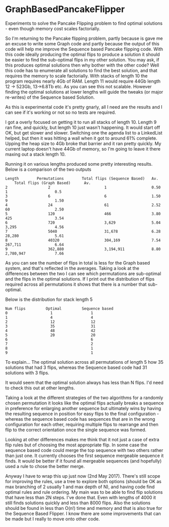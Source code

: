 # GraphBasedPancakeFlipper
Experiments to solve the Pancake Flipping problem to find optimal solutions - even though memory cost scales factorially.

So I'm returning to the Pancake flipping problem, partly because is gave me an excuse to write some Graph code and partly because the output of this code will help me improve the Sequence based Pancake flipping code. With this code ideally producing the optimal flips to produce a solution it should be easier to find the sub-optimal flips in my other solution. You may ask, if this produces optimal solutions then why bother with the other code? Well this code has to enumerate all solutions to find the best solution, and that requires the memory to scale factorially. With stacks of length 10 the program requires nearly 4Gb of RAM. Length 11 would require 44Gb length 12 -> 523Gb, 13->6.8Tb etc. As you can see this not scalable. However finding the optimal solutions at lower lengths will guide the tweaks (or major re-writes) of the Sequence based Solution. 

As this is experimental code it's pretty gnarly, all I need are the results and I can see if it's working or not so no tests are required. 

I got a overly focused on getting it to run all stacks of length 10. Length 9 ran fine, and quickly, but length 10 just wasn't happening. It would start off OK, but get slower and slower. Switching one the agenda list to a LinkedList helped, but then it was hitting a wall when it got to around 61% complete. Upping the heap size to 4Gb broke that barrier and it ran pretty quickly. My current laptop doesn't have 44Gb of memory, so I'm going to leave it there maxing out a stack length 10.

Running it on various lengths produced some pretty interesting results. Below is a comparison of the two outputs

```
Length        Permutations        Total flips (Sequence Based)   Av.       Total flips (Graph Based)      Av.
2                  2                        1                    0.50               1                     0.5
3                  6                        6                    1.50               9                     1.50
4                  24                       61                   2.52               60                    2.50
5                  120                      466                  3.80               425                   3.54
6                  720                      3,629                5.04               3,295                 4.56
7                  5040                     31,678               6.28               28,280                5.61
8                  40320                    304,169              7.54               267,711               6.64
9                  362,880                  3,194,911            8.80               2,780,947             7.66                                                             
```
As you can see the number of flips in total is less for the Graph based system, and that's reflected in the averages. Taking a look at the differences between the two I can see which permutations are sub-optimal and the flips in the optimal solutions. If I print out the distribution of flips required across all permutations it shows that there is a number that sub-optimal. 

Below is the distribution for stack length 5

```
Num flips         Optimal         Sequence based
0                   1                 1
1                   4                 4
2                   12                12
3                   35                31
4                   48                42
5                   20                20
6                                     6
7                                     2
8                                     1
9                                     1
```

To explain... The optimal solution across all permutations of length 5 how 35 solutions that had 3 flips, whereas the Sequence based code had 31 solutions with 3 flips. 

It would seem that the optimal solution always has less than N flips. I'd need to check this out at other lengths. 

Taking a look at the different strategies of the two algorithms for a randomly chosen permutation it looks like the optimal flips actually breaks a sequence in preference for enlarging another sequence but ultimately wins by having the resulting sequence in position for easy flips to the final configuration - whereas the sequence based code has sequences that are in the wrong configuration for each other, requiring multiple flips to rearrange and then flip to the correct orientation once the single sequence was formed. 

Looking at other differences makes me think that it not just a case of extra flip rules but of choosing the most appropriate flip. In some case the sequence based code could merge the top sequence with two others rather than just one. It currently chooses the first sequence mergeable sequence it finds. It would be better if it found all mergeable sequences (and hopefully) used a rule to chose the better merge. 

Anyway I have to wrap this up just now (2nd May 2017). There's still scope for improving the rules, use a tree to explore both options (should be OK as max branching of 2 usually 1 and max depth of N), and having code find optimal rules and rule ordering. 
My main was to be able to find flip solutions that have less than 2N steps. I've done that. Even with lengths of 4000 it still finds solutions quickly and less than 8000 flips. Also the solutions should be found in less than O(n!) time and memory and that is also true for the Sequence Based Flipper. I know there are some improvements that can be made but I really to move onto other code. 














